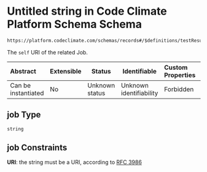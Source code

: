 # Untitled string in Code Climate Platform Schema Schema

```txt
https://platform.codeclimate.com/schemas/records#/$definitions/testResult/properties/attributes/properties/job
```

The `self` URI of the related Job.


| Abstract            | Extensible | Status         | Identifiable            | Custom Properties | Additional Properties | Access Restrictions | Defined In                                            |
| :------------------ | ---------- | -------------- | ----------------------- | :---------------- | --------------------- | ------------------- | ----------------------------------------------------- |
| Can be instantiated | No         | Unknown status | Unknown identifiability | Forbidden         | Allowed               | none                | [records.json\*](records.json "open original schema") |

## job Type

`string`

## job Constraints

**URI**: the string must be a URI, according to [RFC 3986](https://tools.ietf.org/html/rfc4291 "check the specification")
